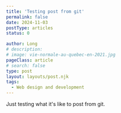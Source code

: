 ```yaml
---
title: 'Testing post from git'
permalink: false
date: 2024-11-03
postType: articles
status: 0

author: Long
# description:
# image: vie-normale-au-quebec-en-2021.jpg
pageClass: article
# search: false
type: post
layout: layouts/post.njk
tags:
  - Web design and development
---
```


Just testing what it's like to post from git.
